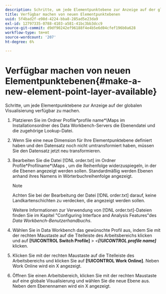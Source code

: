 ```yaml
---
description: Schritte, um jede Elementpunktebene zur Anzeige auf der globalen Visualisierung verfügbar zu machen.
title: Verfügbar machen von neuen Elementpunktebenen
uuid: 5f4bad2f-e98d-4224-bba8-285ad5e23da9
exl-id: 12797335-0788-4103-a581-41bc3bb3dcc9
source-git-commit: d9df90242ef96188f4e4b5e6d04cfef196b0a628
workflow-type: tm+mt
source-wordcount: '207'
ht-degree: 6%

---
```


# Verfügbar machen von neuen Elementpunktebenen{#make-a-new-element-point-layer-available}

Schritte, um jede Elementpunktebene zur Anzeige auf der globalen Visualisierung verfügbar zu machen.

1. Platzieren Sie im Ordner Profile\*profile name*\Maps im Installationsordner des Data Workbench-Servers die Ebenendatei und die zugehörige Lookup-Datei.
1. Wenn Sie eine neue Dimension für Ihre Elementpunktebene definiert haben und den Datensatz noch nicht umtransformiert haben, müssen Sie den Datensatz jetzt neu transformieren.
1. Bearbeiten Sie die Datei [!DNL order.txt] im Ordner Profile\*Profilname*\Maps , um die Reihenfolge widerzuspiegeln, in der die Ebenen angezeigt werden sollen. Standardmäßig werden Ebenen anhand ihres Namens in Wörterbuchreihenfolge angezeigt.

   >[!NOTE]
   >
   >Achten Sie bei der Bearbeitung der Datei [!DNL order.txt] darauf, keine Landkartenschichten zu verdecken, die angezeigt werden sollen.

   Weitere Informationen zur Verwendung von [!DNL order.txt]-Dateien finden Sie im Kapitel &quot;Configuring Interface and Analysis Features&quot;des *Data Workbench-Benutzerhandbuchs*.

1. Wählen Sie in Data Workbench das gewünschte Profil aus, indem Sie mit der rechten Maustaste auf die Titelleiste des Arbeitsbereichs klicken und auf **[!UICONTROL Switch Profile]** > *&lt;**[!UICONTROL profile name]*** klicken.
1. Klicken Sie mit der rechten Maustaste auf die Titelleiste des Arbeitsbereichs und klicken Sie auf **[!UICONTROL Work Online]**. Neben Work Online wird ein X angezeigt.
1. Öffnen Sie einen Arbeitsbereich, klicken Sie mit der rechten Maustaste auf eine globale Visualisierung und wählen Sie die neue Ebene aus. Neben dem Ebenennamen wird ein X angezeigt.
